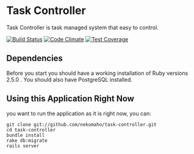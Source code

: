 # Task Controller
Task Controller is task managed system that easy to control.

[![Build Status](https://travis-ci.org/nekomaho/task-controller.svg?branch=master)](https://travis-ci.org/nekomaho/task-controller)
[![Code Climate](https://codeclimate.com/github/nekomaho/task-controller/badges/gpa.svg)](https://codeclimate.com/github/nekomaho/task-controller)
[![Test Coverage](https://codeclimate.com/github/nekomaho/task-controller/badges/coverage.svg)](https://codeclimate.com/github/nekomaho/task-controller/coverage)

## Dependencies
Before you start you should have a working installation of Ruby versions 2.5.0 . You should also have PostgreSQL installed.

## Using this Application Right Now
you want to run the application as it is right now, you can:

```
git clone git://github.com/nekomaho/task-controller.git
cd task-controller
bundle install
rake db:migrate
rails server
```

